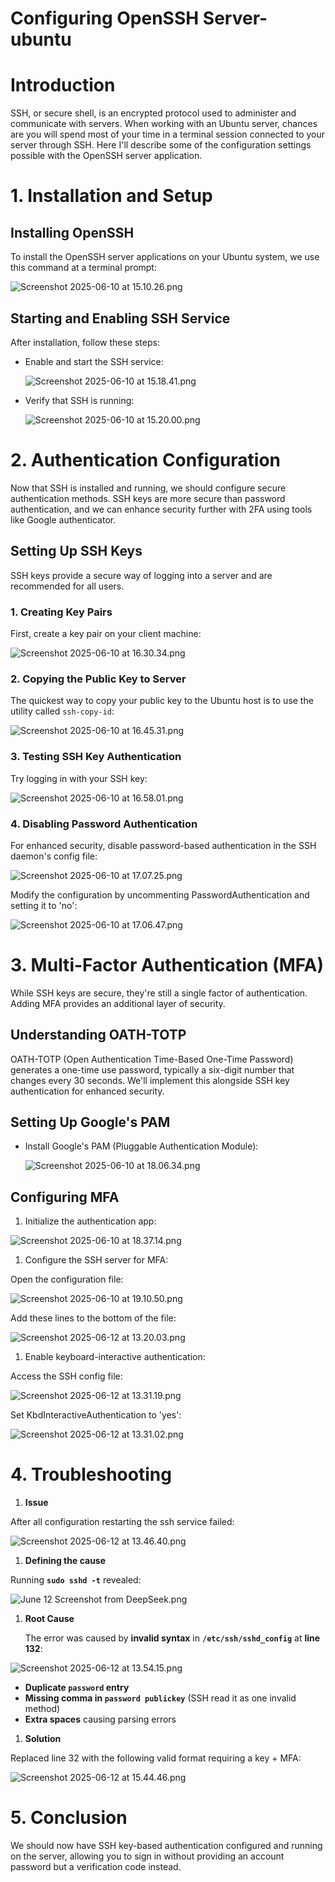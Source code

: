 # Configuring OpenSSH Server-ubuntu

# Introduction

SSH, or secure shell, is an encrypted protocol used to administer and communicate with servers. When working with an Ubuntu server, chances are you will spend most of your time in a terminal session connected to your server through SSH. Here I'll describe some of the configuration settings possible with the OpenSSH server application.

# 1. Installation and Setup

## Installing OpenSSH

To install the OpenSSH server applications on your Ubuntu system, we use this command at a terminal prompt:

![Screenshot 2025-06-10 at 15.10.26.png](Configuring%20OpenSSH%20Server-ubuntu%20210c5a6a6b2180139ce5e0e81968bea0/Screenshot_2025-06-10_at_15.10.26.png)

## Starting and Enabling SSH Service

After installation, follow these steps:

- Enable and start the SSH service:
    
    ![Screenshot 2025-06-10 at 15.18.41.png](Configuring%20OpenSSH%20Server-ubuntu%20210c5a6a6b2180139ce5e0e81968bea0/Screenshot_2025-06-10_at_15.18.41.png)
    
- Verify that SSH is running:
    
    ![Screenshot 2025-06-10 at 15.20.00.png](Configuring%20OpenSSH%20Server-ubuntu%20210c5a6a6b2180139ce5e0e81968bea0/Screenshot_2025-06-10_at_15.20.00.png)
    

# 2. Authentication Configuration

Now that SSH is installed and running, we should configure secure authentication methods. SSH keys are more secure than password authentication, and we can enhance security further with 2FA using tools like Google authenticator.

## Setting Up SSH Keys

SSH keys provide a secure way of logging into a server and are recommended for all users.

### 1. Creating Key Pairs

First, create a key pair on your client machine:

![Screenshot 2025-06-10 at 16.30.34.png](Configuring%20OpenSSH%20Server-ubuntu%20210c5a6a6b2180139ce5e0e81968bea0/Screenshot_2025-06-10_at_16.30.34.png)

### 2. Copying the Public Key to Server

The quickest way to copy your public key to the Ubuntu host is to use the utility called `ssh-copy-id`:

![Screenshot 2025-06-10 at 16.45.31.png](Configuring%20OpenSSH%20Server-ubuntu%20210c5a6a6b2180139ce5e0e81968bea0/Screenshot_2025-06-10_at_16.45.31.png)

### 3. Testing SSH Key Authentication

Try logging in with your SSH key:

![Screenshot 2025-06-10 at 16.58.01.png](Configuring%20OpenSSH%20Server-ubuntu%20210c5a6a6b2180139ce5e0e81968bea0/Screenshot_2025-06-10_at_16.58.01.png)

### 4. Disabling Password Authentication

For enhanced security, disable password-based authentication in the SSH daemon's config file:

![Screenshot 2025-06-10 at 17.07.25.png](Configuring%20OpenSSH%20Server-ubuntu%20210c5a6a6b2180139ce5e0e81968bea0/Screenshot_2025-06-10_at_17.07.25.png)

Modify the configuration by uncommenting PasswordAuthentication and setting it to 'no':

![Screenshot 2025-06-10 at 17.06.47.png](Configuring%20OpenSSH%20Server-ubuntu%20210c5a6a6b2180139ce5e0e81968bea0/Screenshot_2025-06-10_at_17.06.47.png)

# 3. Multi-Factor Authentication (MFA)

While SSH keys are secure, they're still a single factor of authentication. Adding MFA provides an additional layer of security.

## Understanding OATH-TOTP

OATH-TOTP (Open Authentication Time-Based One-Time Password) generates a one-time use password, typically a six-digit number that changes every 30 seconds. We'll implement this alongside SSH key authentication for enhanced security.

## Setting Up Google's PAM

- Install Google's PAM (Pluggable Authentication Module):
    
    ![Screenshot 2025-06-10 at 18.06.34.png](Configuring%20OpenSSH%20Server-ubuntu%20210c5a6a6b2180139ce5e0e81968bea0/Screenshot_2025-06-10_at_18.06.34.png)
    

## Configuring MFA

1. Initialize the authentication app:

![Screenshot 2025-06-10 at 18.37.14.png](Configuring%20OpenSSH%20Server-ubuntu%20210c5a6a6b2180139ce5e0e81968bea0/Screenshot_2025-06-10_at_18.37.14.png)

1. Configure the SSH server for MFA:

Open the configuration file:

![Screenshot 2025-06-10 at 19.10.50.png](Configuring%20OpenSSH%20Server-ubuntu%20210c5a6a6b2180139ce5e0e81968bea0/Screenshot_2025-06-10_at_19.10.50.png)

Add these lines to the bottom of the file:

![Screenshot 2025-06-12 at 13.20.03.png](Configuring%20OpenSSH%20Server-ubuntu%20210c5a6a6b2180139ce5e0e81968bea0/Screenshot_2025-06-12_at_13.20.03.png)

1. Enable keyboard-interactive authentication:

Access the SSH config file:

![Screenshot 2025-06-12 at 13.31.19.png](Configuring%20OpenSSH%20Server-ubuntu%20210c5a6a6b2180139ce5e0e81968bea0/Screenshot_2025-06-12_at_13.31.19.png)

Set KbdInteractiveAuthentication to 'yes':

![Screenshot 2025-06-12 at 13.31.02.png](Configuring%20OpenSSH%20Server-ubuntu%20210c5a6a6b2180139ce5e0e81968bea0/Screenshot_2025-06-12_at_13.31.02.png)

# 4. Troubleshooting

1. **Issue**

After all configuration restarting the ssh service failed:

![Screenshot 2025-06-12 at 13.46.40.png](Configuring%20OpenSSH%20Server-ubuntu%20210c5a6a6b2180139ce5e0e81968bea0/Screenshot_2025-06-12_at_13.46.40.png)

1. **Defining the cause**

Running **`sudo sshd -t`** revealed: 

![June 12 Screenshot from DeepSeek.png](Configuring%20OpenSSH%20Server-ubuntu%20210c5a6a6b2180139ce5e0e81968bea0/June_12_Screenshot_from_DeepSeek.png)

1. **Root Cause**
    
    The error was caused by **invalid syntax** in **`/etc/ssh/sshd_config`** at **line 132**:
    

![Screenshot 2025-06-12 at 13.54.15.png](Configuring%20OpenSSH%20Server-ubuntu%20210c5a6a6b2180139ce5e0e81968bea0/Screenshot_2025-06-12_at_13.54.15.png)

- **Duplicate `password` entry**
- **Missing comma in `password publickey`** (SSH read it as one invalid method)
- **Extra spaces** causing parsing errors
1. **Solution**

Replaced line 32 with the following valid format requiring a key +  MFA:

![Screenshot 2025-06-12 at 15.44.46.png](Configuring%20OpenSSH%20Server-ubuntu%20210c5a6a6b2180139ce5e0e81968bea0/Screenshot_2025-06-12_at_15.44.46.png)

# 5. Conclusion

We should now have SSH key-based authentication configured and running on the server, allowing you to sign in without providing an account password but a verification code instead.